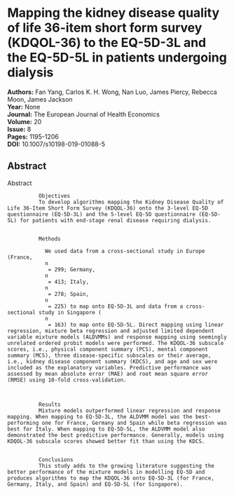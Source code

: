 # Mapping the kidney disease quality of life 36-item short form survey (KDQOL-36) to the EQ-5D-3L and the EQ-5D-5L in patients undergoing dialysis

**Authors:** Fan Yang, Carlos K. H. Wong, Nan Luo, James Piercy, Rebecca Moon, James Jackson  
**Year:** None  
**Journal:** The European Journal of Health Economics  
**Volume:** 20  
**Issue:** 8  
**Pages:** 1195-1206  
**DOI:** 10.1007/s10198-019-01088-5  

## Abstract
Abstract
            
              Objectives
              To develop algorithms mapping the Kidney Disease Quality of Life 36-Item Short Form Survey (KDQOL-36) onto the 3-level EQ-5D questionnaire (EQ-5D-3L) and the 5-level EQ-5D questionnaire (EQ-5D-5L) for patients with end-stage renal disease requiring dialysis.
            
            
              Methods
              
                We used data from a cross-sectional study in Europe (France,
                n
                 = 299; Germany,
                n
                 = 413; Italy,
                n
                 = 278; Spain,
                n
                 = 225) to map onto EQ-5D-3L and data from a cross-sectional study in Singapore (
                n
                 = 163) to map onto EQ-5D-5L. Direct mapping using linear regression, mixture beta regression and adjusted limited dependent variable mixture models (ALDVMMs) and response mapping using seemingly unrelated ordered probit models were performed. The KDQOL-36 subscale scores, i.e., physical component summary (PCS), mental component summary (MCS), three disease-specific subscales or their average, i.e., kidney disease component summary (KDCS), and age and sex were included as the explanatory variables. Predictive performance was assessed by mean absolute error (MAE) and root mean square error (RMSE) using 10-fold cross-validation.
              
            
            
              Results
              Mixture models outperformed linear regression and response mapping. When mapping to EQ-5D-3L, the ALDVMM model was the best-performing one for France, Germany and Spain while beta regression was best for Italy. When mapping to EQ-5D-5L, the ALDVMM model also demonstrated the best predictive performance. Generally, models using KDQOL-36 subscale scores showed better fit than using the KDCS.
            
            
              Conclusions
              This study adds to the growing literature suggesting the better performance of the mixture models in modelling EQ-5D and produces algorithms to map the KDQOL-36 onto EQ-5D-3L (for France, Germany, Italy, and Spain) and EQ-5D-5L (for Singapore).

